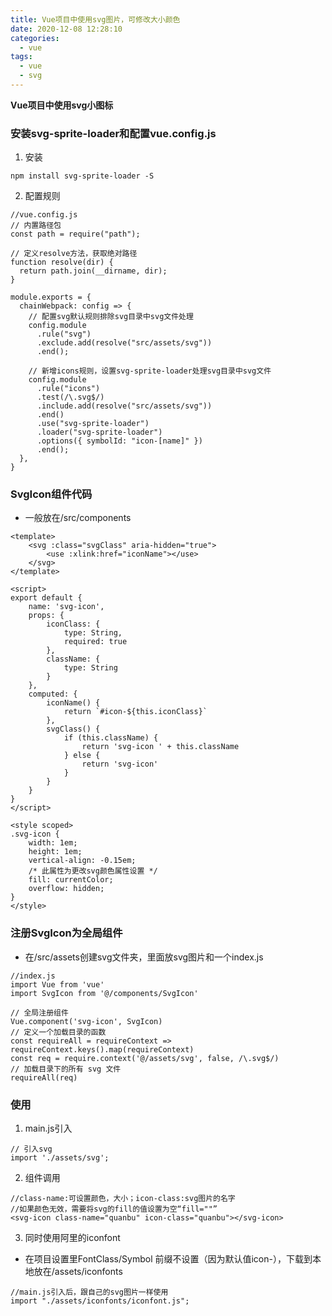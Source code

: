 ```yaml
---
title: Vue项目中使用svg图片，可修改大小颜色
date: 2020-12-08 12:28:10
categories:
  - vue
tags:
  - vue
  - svg
---
```


**Vue项目中使用svg小图标**

<!-- more -->

### 安装svg-sprite-loader和配置vue.config.js
1. 安装
```
npm install svg-sprite-loader -S
```
2. 配置规则
```
//vue.config.js
// 内置路径包
const path = require("path");

// 定义resolve方法，获取绝对路径
function resolve(dir) {
  return path.join(__dirname, dir);
}

module.exports = {
  chainWebpack: config => {
    // 配置svg默认规则排除svg目录中svg文件处理
    config.module
      .rule("svg")
      .exclude.add(resolve("src/assets/svg"))
      .end();

    // 新增icons规则，设置svg-sprite-loader处理svg目录中svg文件
    config.module
      .rule("icons")
      .test(/\.svg$/)
      .include.add(resolve("src/assets/svg"))
      .end()
      .use("svg-sprite-loader")
      .loader("svg-sprite-loader")
      .options({ symbolId: "icon-[name]" })
      .end();
  },
}
```

### SvgIcon组件代码
- 一般放在/src/components
```
<template>
    <svg :class="svgClass" aria-hidden="true">
        <use :xlink:href="iconName"></use>
    </svg>
</template>

<script>
export default {
    name: 'svg-icon',
    props: {
        iconClass: {
            type: String,
            required: true
        },
        className: {
            type: String
        }
    },
    computed: {
        iconName() {
            return `#icon-${this.iconClass}`
        },
        svgClass() {
            if (this.className) {
                return 'svg-icon ' + this.className
            } else {
                return 'svg-icon'
            }
        }
    }
}
</script>

<style scoped>
.svg-icon {
    width: 1em;
    height: 1em;
    vertical-align: -0.15em;
    /* 此属性为更改svg颜色属性设置 */
    fill: currentColor;
    overflow: hidden;
}
</style>
```

### 注册SvgIcon为全局组件
- 在/src/assets创建svg文件夹，里面放svg图片和一个index.js
```
//index.js
import Vue from 'vue'
import SvgIcon from '@/components/SvgIcon'

// 全局注册组件
Vue.component('svg-icon', SvgIcon)
// 定义一个加载目录的函数
const requireAll = requireContext => requireContext.keys().map(requireContext)
const req = require.context('@/assets/svg', false, /\.svg$/)
// 加载目录下的所有 svg 文件
requireAll(req)
```

### 使用
1. main.js引入
```
// 引入svg
import './assets/svg';
```
2. 组件调用
```
//class-name:可设置颜色，大小；icon-class:svg图片的名字
//如果颜色无效，需要将svg的fill的值设置为空“fill=""”
<svg-icon class-name="quanbu" icon-class="quanbu"></svg-icon>
```
3. 同时使用阿里的iconfont
- 在项目设置里FontClass/Symbol 前缀不设置（因为默认值icon-），下载到本地放在/assets/iconfonts
```
//main.js引入后，跟自己的svg图片一样使用
import "./assets/iconfonts/iconfont.js";
```


